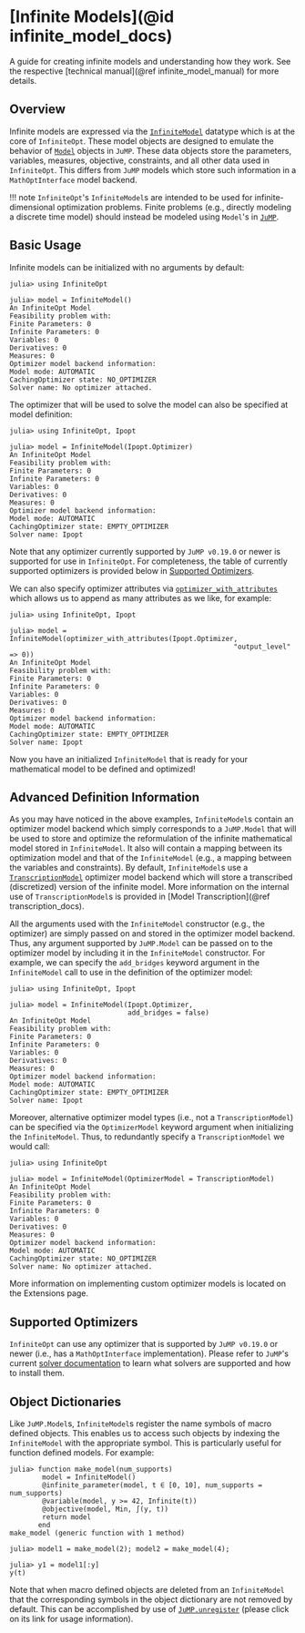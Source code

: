 # [Infinite Models](@id infinite_model_docs)
A guide for creating infinite models and understanding how they work. See the 
respective [technical manual](@ref infinite_model_manual) for more details.

## Overview
Infinite models are expressed via the [`InfiniteModel`](@ref) datatype which is at the
core of `InfiniteOpt`. These model objects are designed to emulate the behavior
of [`Model`](https://jump.dev/JuMP.jl/v1/api/JuMP/#JuMP.Model) 
objects in `JuMP`. These data objects store the parameters, variables,
measures, objective, constraints, and all other data used in `InfiniteOpt`. This
differs from `JuMP` models which store such information in a `MathOptInterface`
model backend.

!!! note 
    `InfiniteOpt`'s `InfiniteModel`s are intended to be used for 
    infinite-dimensional optimization problems. Finite problems (e.g., 
    directly modeling a discrete time model) should instead be modeled using 
    `Model`'s in [`JuMP`](https://jump.dev/JuMP.jl/stable/).

## Basic Usage
Infinite models can be initialized with no arguments by default:
```jldoctest
julia> using InfiniteOpt

julia> model = InfiniteModel()
An InfiniteOpt Model
Feasibility problem with:
Finite Parameters: 0
Infinite Parameters: 0
Variables: 0
Derivatives: 0
Measures: 0
Optimizer model backend information:
Model mode: AUTOMATIC
CachingOptimizer state: NO_OPTIMIZER
Solver name: No optimizer attached.
```

The optimizer that will be used to solve the model can also be specified at
model definition:
```jldoctest
julia> using InfiniteOpt, Ipopt

julia> model = InfiniteModel(Ipopt.Optimizer)
An InfiniteOpt Model
Feasibility problem with:
Finite Parameters: 0
Infinite Parameters: 0
Variables: 0
Derivatives: 0
Measures: 0
Optimizer model backend information:
Model mode: AUTOMATIC
CachingOptimizer state: EMPTY_OPTIMIZER
Solver name: Ipopt
```
Note that any optimizer currently supported by `JuMP v0.19.0` or newer is
supported for use in `InfiniteOpt`. For completeness, the table of currently
supported optimizers is provided below in [Supported Optimizers](@ref).

We can also specify optimizer attributes via
[`optimizer_with_attributes`](https://jump.dev/JuMP.jl/v1/api/JuMP/#JuMP.optimizer_with_attributes)
which allows us to append as many attributes as we like, for example:
```jldoctest
julia> using InfiniteOpt, Ipopt

julia> model = InfiniteModel(optimizer_with_attributes(Ipopt.Optimizer,
                                                       "output_level" => 0))
An InfiniteOpt Model
Feasibility problem with:
Finite Parameters: 0
Infinite Parameters: 0
Variables: 0
Derivatives: 0
Measures: 0
Optimizer model backend information:
Model mode: AUTOMATIC
CachingOptimizer state: EMPTY_OPTIMIZER
Solver name: Ipopt
```

Now you have an initialized `InfiniteModel` that is ready for your mathematical
model to be defined and optimized!

## Advanced Definition Information
As you may have noticed in the above examples, `InfiniteModel`s contain an
optimizer model backend which simply corresponds to a `JuMP.Model` that
will be used to store and optimize the reformulation of the infinite mathematical
model stored in `InfiniteModel`. It also will contain a mapping between its
optimization model and that of the `InfiniteModel` (e.g., a mapping between the
variables and constraints). By default, `InfiniteModel`s use a
[`TranscriptionModel`](@ref) optimizer model backend which will store a
transcribed (discretized) version of the infinite model. More information on
the internal use of `TranscriptionModel`s is provided in
[Model Transcription](@ref transcription_docs).

All the arguments used with the `InfiniteModel` constructor (e.g., the optimizer)
are simply passed on and stored in the optimizer model backend. Thus, any
argument supported by `JuMP.Model` can be passed on to the optimizer
model by including it in the `InfiniteModel` constructor. For example, we can
specify the `add_bridges` keyword argument in the `InfiniteModel` call to use
in the definition of the optimizer model:
```jldoctest
julia> using InfiniteOpt, Ipopt

julia> model = InfiniteModel(Ipopt.Optimizer,
                             add_bridges = false)
An InfiniteOpt Model
Feasibility problem with:
Finite Parameters: 0
Infinite Parameters: 0
Variables: 0
Derivatives: 0
Measures: 0
Optimizer model backend information:
Model mode: AUTOMATIC
CachingOptimizer state: EMPTY_OPTIMIZER
Solver name: Ipopt
```

Moreover, alternative optimizer model types (i.e., not a `TranscriptionModel`) can be 
specified via the `OptimizerModel` keyword argument when initializing the 
`InfiniteModel`. Thus, to redundantly specify a `TranscriptionModel` we would call:
```jldoctest model_fun
julia> using InfiniteOpt

julia> model = InfiniteModel(OptimizerModel = TranscriptionModel)
An InfiniteOpt Model
Feasibility problem with:
Finite Parameters: 0
Infinite Parameters: 0
Variables: 0
Derivatives: 0
Measures: 0
Optimizer model backend information:
Model mode: AUTOMATIC
CachingOptimizer state: NO_OPTIMIZER
Solver name: No optimizer attached.
```
More information on implementing custom optimizer models is located on the 
Extensions page.

## Supported Optimizers
`InfiniteOpt` can use any optimizer that is supported by `JuMP v0.19.0` or newer 
(i.e., has a `MathOptInterface` implementation). Please refer to `JuMP`'s current
[solver documentation](https://jump.dev/JuMP.jl/v1/installation/#Supported-solvers) 
to learn what solvers are supported and how to install them.

## Object Dictionaries
Like `JuMP.Model`s, `InfiniteModel`s register the name symbols of macro defined 
objects. This enables us to access such objects by indexing the `InfiniteModel` 
with the appropriate symbol. This is particularly useful for function defined 
models. For example:
```jldoctest; setup = :(using InfiniteOpt)
julia> function make_model(num_supports)
        model = InfiniteModel()
        @infinite_parameter(model, t ∈ [0, 10], num_supports = num_supports)
        @variable(model, y >= 42, Infinite(t))
        @objective(model, Min, ∫(y, t))
        return model
       end
make_model (generic function with 1 method)

julia> model1 = make_model(2); model2 = make_model(4);

julia> y1 = model1[:y]
y(t)
```
Note that when macro defined objects are deleted from an `InfiniteModel` that the 
corresponding symbols in the object dictionary are not removed by default. This 
can be accomplished by use of 
[`JuMP.unregister`](https://jump.dev/JuMP.jl/v1/api/JuMP/#JuMP.unregister) 
(please click on its link for usage information).
